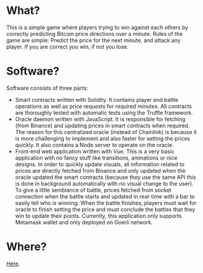 # What?

This is a simple game where players trying to win against each others by correctly predicting Bitcoin price directions over a minute. Rules of the game are simple: Predict the price for the next minute, and attack any player. If you are correct you win, if not you lose.

# Software?

Software consists of three parts:
- Smart contracts written with Solidity. It contains player and battle operations as well as price requests for required minutes. All contracts are thoroughly tested with automatic tests using the Truffle framework.
- Oracle daemon written with JavaScript. It is responsible for fetching (from Binance) and updating prices in smart contracts when required. The reason for this centralized oracle (instead of Chainlink) is because it is more challenging to implement and also faster for setting the prices quickly. It also contains a Node server to operate on the oracle.
- Front-end web application written with Vue. This is a very basic application with no fancy stuff like transitions, animations or nice designs. In order to quickly update visuals, all information related to prices are directly fetched from Binance and only updated when the oracle updated the smart contracts (because they use the same API this is done in background automatically with no visual change to the user). To give a little semblance of battle, prices fetched from socket connection when the battle starts and updated in real-time with a bar to easily tell who is winning. When the battle finishes, players must wait for oracle to finish setting the price and must conclude the battles that they win to update their points. Currently, this application only supports Metamask wallet and only deployed on Goerli network.

# Where?

[Here](http://arbitror.me/battle).
